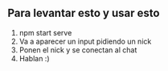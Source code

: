 ## Para levantar esto y usar esto

1. npm start serve
2. Va a aparecer un input pidiendo un nick
3. Ponen el nick y se conectan al chat
4. Hablan :)